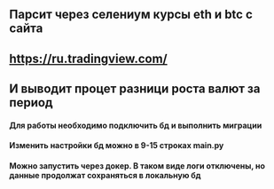 ## Парсит через селениум курсы eth и btc с сайта 
## https://ru.tradingview.com/
## И выводит процет разници роста валют за период
#### Для работы необходимо подключить бд и выполнить миграции 
#### Изменить настройки бд можно в 9-15 строках main.py
#### Можно запустить через докер. В таком виде логи отключены, но данные продолжат сохраняться в локальную бд

